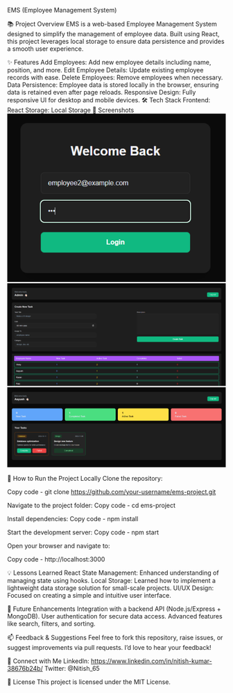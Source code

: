 EMS (Employee Management System)

📚 Project Overview
EMS is a web-based Employee Management System designed to simplify the management of employee data. Built using React, this project leverages local storage to ensure data persistence and provides a smooth user experience.

✨ Features
Add Employees: Add new employee details including name, position, and more.
Edit Employee Details: Update existing employee records with ease.
Delete Employees: Remove employees when necessary.
Data Persistence: Employee data is stored locally in the browser, ensuring data is retained even after page reloads.
Responsive Design: Fully responsive UI for desktop and mobile devices.
🛠️ Tech Stack
Frontend: React
Storage: Local Storage
📸 Screenshots
![loginPage Screenshot](screenshots/loginPage.png)  
![adminDashoard Screenshot](screenshots/adminDashboard.png)  
![employeeDashboard Screenshot](screenshots/employeeDashboard.png)  


🚀 How to Run the Project Locally
Clone the repository:

Copy code - git clone https://github.com/your-username/ems-project.git 

Navigate to the project folder:
Copy code - cd ems-project

Install dependencies:
Copy code - npm install  

Start the development server:
Copy code - npm start

Open your browser and navigate to:

Copy code - http://localhost:3000  

💡 Lessons Learned
React State Management: Enhanced understanding of managing state using hooks.
Local Storage: Learned how to implement a lightweight data storage solution for small-scale projects.
UI/UX Design: Focused on creating a simple and intuitive user interface.

🌟 Future Enhancements
Integration with a backend API (Node.js/Express + MongoDB).
User authentication for secure data access.
Advanced features like search, filters, and sorting.

📫 Feedback & Suggestions
Feel free to fork this repository, raise issues, or suggest improvements via pull requests. I’d love to hear your feedback!

🔗 Connect with Me
LinkedIn: https://www.linkedin.com/in/nitish-kumar-38676b24b/
Twitter: @Nitish_65

📜 License
This project is licensed under the MIT License.